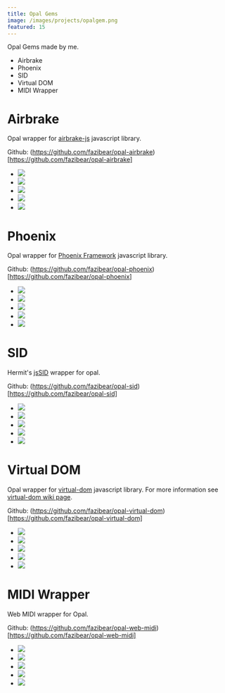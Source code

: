 ```yaml
---
title: Opal Gems
image: /images/projects/opalgem.png
featured: 15
---
```


Opal Gems made by me.

<!--more-->

- Airbrake
- Phoenix
- SID
- Virtual DOM
- MIDI Wrapper

# Airbrake

Opal wrapper for [airbrake-js](https://github.com/airbrake/airbrake-js) javascript library.

Github: (https://github.com/fazibear/opal-airbrake)[https://github.com/fazibear/opal-airbrake]

- ![](https://badge.fury.io/rb/opal-airbrake.svg)
- ![](https://img.shields.io/github/stars/fazibear/opal-airbrake.svg)
- ![](https://img.shields.io/gem/dt/opal-airbrake.svg)
- ![](https://codeclimate.com/github/fazibear/opal-airbrake/badges/gpa.svg)
- ![](https://img.shields.io/badge/license-MIT-blue.svg)

# Phoenix

Opal wrapper for [Phoenix Framework](http://phoenixframework.org/) javascript library.

Github: (https://github.com/fazibear/opal-phoenix)[https://github.com/fazibear/opal-phoenix]

- ![](https://badge.fury.io/rb/opal-phoenix.svg)
- ![](https://img.shields.io/github/stars/fazibear/opal-phoenix.svg)
- ![](https://img.shields.io/gem/dt/opal-phoenix.svg)
- ![](https://codeclimate.com/github/fazibear/opal-phoenix/badges/gpa.svg)
- ![](https://img.shields.io/badge/license-MIT-blue.svg)

# SID

Hermit's [jsSID](https://github.com/hermitsoft/jsSID) wrapper for opal.

Github: (https://github.com/fazibear/opal-sid)[https://github.com/fazibear/opal-sid]

- ![](https://badge.fury.io/rb/opal-sid.svg)
- ![](https://img.shields.io/github/stars/fazibear/opal-sid.svg)
- ![](https://img.shields.io/gem/dt/opal-sid.svg)
- ![](https://codeclimate.com/github/fazibear/opal-sid/badges/gpa.svg)
- ![](https://img.shields.io/badge/license-MIT-blue.svg)

# Virtual DOM

Opal wrapper for [virtual-dom](https://github.com/Matt-Esch/virtual-dom) javascript library. For more information see [virtual-dom wiki page](https://github.com/Matt-Esch/virtual-dom/wiki).

Github: (https://github.com/fazibear/opal-virtual-dom)[https://github.com/fazibear/opal-virtual-dom]

- ![](https://badge.fury.io/rb/opal-virtual-dom.svg)
- ![](https://img.shields.io/github/stars/fazibear/opal-virtual-dom.svg)
- ![](https://img.shields.io/gem/dt/opal-virtual-dom.svg)
- ![](https://codeclimate.com/github/fazibear/opal-virtual-dom/badges/gpa.svg)
- ![](https://img.shields.io/badge/license-MIT-blue.svg)

# MIDI Wrapper

Web MIDI wrapper for Opal.

Github: (https://github.com/fazibear/opal-web-midi)[https://github.com/fazibear/opal-web-midi]

- ![](https://badge.fury.io/rb/opal-web-midi.svg)
- ![](https://img.shields.io/github/stars/fazibear/opal-web-midi.svg)
- ![](https://img.shields.io/gem/dt/opal-web-midi.svg)
- ![](https://codeclimate.com/github/fazibear/opal-web-midi/badges/gpa.svg)
- ![](https://img.shields.io/badge/license-MIT-blue.svg)
